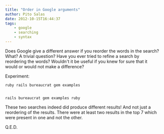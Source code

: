 ```yaml
---
title: "Order in Google arguments"
author: Pito Salas
date: 2012-10-15T16:44:37
tags:
    - google
    - searching
    - syntax
---
```




Does Google give a different answer if you reorder the words in the search?
What? A trivial question? Have you ever tried to refine a search by reordering
the words? Wouldn't it be useful if you knew for sure that it would or would
not make a difference?

Experiment:

    
    
    ruby rails bureaucrat gem examples
    
    
    rails bureaucrat gem examples ruby

These two searches indeed did produce different results! And not just a
reordering of the results. There were at least two results in the top 7 which
were present in one and not the other.

Q.E.D.


